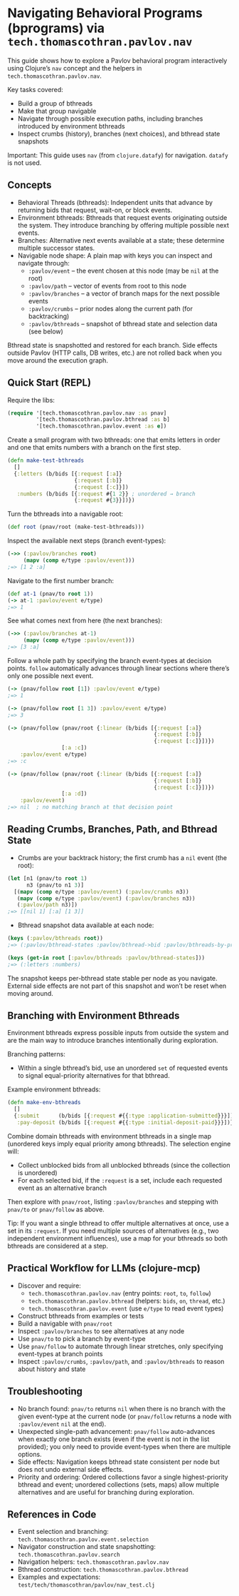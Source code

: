# Navigating Behavioral Programs (bprograms) via `tech.thomascothran.pavlov.nav`

This guide shows how to explore a Pavlov behavioral program interactively using Clojure’s `nav` concept and the helpers in `tech.thomascothran.pavlov.nav`.

Key tasks covered:
- Build a group of bthreads
- Make that group navigable
- Navigate through possible execution paths, including branches introduced by environment bthreads
- Inspect crumbs (history), branches (next choices), and bthread state snapshots

Important: This guide uses `nav` (from `clojure.datafy`) for navigation. `datafy` is not used.

## Concepts

- Behavioral Threads (bthreads): Independent units that advance by returning bids that request, wait-on, or block events.
- Environment bthreads: Bthreads that request events originating outside the system. They introduce branching by offering multiple possible next events.
- Branches: Alternative next events available at a state; these determine multiple successor states.
- Navigable node shape: A plain map with keys you can inspect and navigate through:
  - `:pavlov/event` – the event chosen at this node (may be `nil` at the root)
  - `:pavlov/path` – vector of events from root to this node
  - `:pavlov/branches` – a vector of branch maps for the next possible events
  - `:pavlov/crumbs` – prior nodes along the current path (for backtracking)
  - `:pavlov/bthreads` – snapshot of bthread state and selection data (see below)

Bthread state is snapshotted and restored for each branch. Side effects outside Pavlov (HTTP calls, DB writes, etc.) are not rolled back when you move around the execution graph.

## Quick Start (REPL)

Require the libs:

```clojure
(require '[tech.thomascothran.pavlov.nav :as pnav]
         '[tech.thomascothran.pavlov.bthread :as b]
         '[tech.thomascothran.pavlov.event :as e])
```

Create a small program with two bthreads: one that emits letters in order and one that emits numbers with a branch on the first step.

```clojure
(defn make-test-bthreads
  []
  {:letters (b/bids [{:request [:a]}
                     {:request [:b]}
                     {:request [:c]}])
   :numbers (b/bids [{:request #{1 2}} ; unordered → branch
                     {:request #{3}}])})
```

Turn the bthreads into a navigable root:

```clojure
(def root (pnav/root (make-test-bthreads)))
```

Inspect the available next steps (branch event-types):

```clojure
(->> (:pavlov/branches root)
     (mapv (comp e/type :pavlov/event)))
;=> [1 2 :a]
```

Navigate to the first number branch:

```clojure
(def at-1 (pnav/to root 1))
(-> at-1 :pavlov/event e/type)
;=> 1
```

See what comes next from here (the next branches):

```clojure
(->> (:pavlov/branches at-1)
     (mapv (comp e/type :pavlov/event)))
;=> [3 :a]
```

Follow a whole path by specifying the branch event-types at decision points. `follow` automatically advances through linear sections where there’s only one possible next event.

```clojure
(-> (pnav/follow root [1]) :pavlov/event e/type)
;=> 1

(-> (pnav/follow root [1 3]) :pavlov/event e/type)
;=> 3

(-> (pnav/follow (pnav/root {:linear (b/bids [{:request [:a]}
                                              {:request [:b]}
                                              {:request [:c]}])})
                 [:a :c])
    :pavlov/event e/type)
;=> :c

(-> (pnav/follow (pnav/root {:linear (b/bids [{:request [:a]}
                                              {:request [:b]}
                                              {:request [:c]}])})
                 [:a :d])
    :pavlov/event)
;=> nil  ; no matching branch at that decision point
```

## Reading Crumbs, Branches, Path, and Bthread State

- Crumbs are your backtrack history; the first crumb has a `nil` event (the root):

```clojure
(let [n1 (pnav/to root 1)
      n3 (pnav/to n1 3)]
  [(mapv (comp e/type :pavlov/event) (:pavlov/crumbs n3))
   (mapv (comp e/type :pavlov/event) (:pavlov/branches n3))
   (:pavlov/path n3)])
;=> [[nil 1] [:a] [1 3]]
```

- Bthread snapshot data available at each node:

```clojure
(keys (:pavlov/bthreads root))
;=> (:pavlov/bthread-states :pavlov/bthread->bid :pavlov/bthreads-by-priority)

(keys (get-in root [:pavlov/bthreads :pavlov/bthread-states]))
;=> (:letters :numbers)
```

The snapshot keeps per-bthread state stable per node as you navigate. External side effects are not part of this snapshot and won’t be reset when moving around.

## Branching with Environment Bthreads

Environment bthreads express possible inputs from outside the system and are the main way to introduce branches intentionally during exploration.

Branching patterns:
- Within a single bthread’s bid, use an unordered `set` of requested events to signal equal-priority alternatives for that bthread.

Example environment bthreads:

```clojure
(defn make-env-bthreads
  []
  {:submit      (b/bids [{:request #{{:type :application-submitted}}}])
   :pay-deposit (b/bids [{:request #{{:type :initial-deposit-paid}}}])})
```

Combine domain bthreads with environment bthreads in a single map (unordered keys imply equal priority among bthreads). The selection engine will:
- Collect unblocked bids from all unblocked bthreads (since the collection is unordered)
- For each selected bid, if the `:request` is a set, include each requested event as an alternative branch

Then explore with `pnav/root`, listing `:pavlov/branches` and stepping with `pnav/to` or `pnav/follow` as above.

Tip: If you want a single bthread to offer multiple alternatives at once, use a set in its `:request`. If you need multiple sources of alternatives (e.g., two independent environment influences), use a map for your bthreads so both bthreads are considered at a step.

## Practical Workflow for LLMs (clojure-mcp)

- Discover and require:
  - `tech.thomascothran.pavlov.nav` (entry points: `root`, `to`, `follow`)
  - `tech.thomascothran.pavlov.bthread` (helpers: `bids`, `on`, `thread`, etc.)
  - `tech.thomascothran.pavlov.event` (use `e/type` to read event types)
- Construct bthreads from examples or tests
- Build a navigable with `pnav/root`
- Inspect `:pavlov/branches` to see alternatives at any node
- Use `pnav/to` to pick a branch by event-type
- Use `pnav/follow` to automate through linear stretches, only specifying event-types at branch points
- Inspect `:pavlov/crumbs`, `:pavlov/path`, and `:pavlov/bthreads` to reason about history and state

## Troubleshooting

- No branch found: `pnav/to` returns `nil` when there is no branch with the given event-type at the current node (or `pnav/follow` returns a node with `:pavlov/event` `nil` at the end).
- Unexpected single-path advancement: `pnav/follow` auto-advances when exactly one branch exists (even if the event is not in the list provided); you only need to provide event-types when there are multiple options.
- Side effects: Navigation keeps bthread state consistent per node but does not undo external side effects.
- Priority and ordering: Ordered collections favor a single highest-priority bthread and event; unordered collections (sets, maps) allow multiple alternatives and are useful for branching during exploration.

## References in Code

- Event selection and branching: `tech.thomascothran.pavlov.event.selection`
- Navigator construction and state snapshotting: `tech.thomascothran.pavlov.search`
- Navigation helpers: `tech.thomascothran.pavlov.nav`
- Bthread construction: `tech.thomascothran.pavlov.bthread`
- Examples and expectations: `test/tech/thomascothran/pavlov/nav_test.clj`
